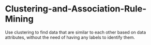 # Clustering-and-Association-Rule-Mining
Use clustering to find data that are similar to each other based on data attributes, without the need of having any labels to identify them.

